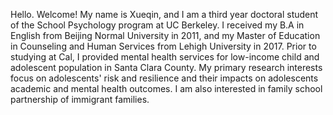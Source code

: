 Hello. Welcome!
My name is Xueqin, and I am a third year doctoral student of the School Psychology program at UC Berkeley. I received my B.A in English from Beijing Normal University in 2011, and my Master of Education in Counseling and Human Services from Lehigh University in 2017. Prior to studying at Cal, I provided mental health services for low-income child and adolescent population in Santa Clara County. My primary research interests focus on adolescents' risk and resilience and their impacts on adolescents academic and mental health outcomes. I am also interested in family school partnership of immigrant families. 

